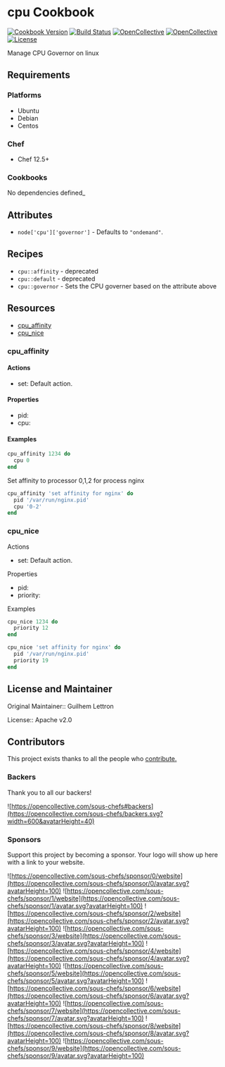 # cpu Cookbook

[![Cookbook Version](https://img.shields.io/cookbook/v/cpu.svg)](https://supermarket.chef.io/cookbooks/cpu)
[![Build Status](https://img.shields.io/circleci/project/github/sous-chefs/cpu/master.svg)](https://circleci.com/gh/sous-chefs/cpu)
[![OpenCollective](https://opencollective.com/sous-chefs/backers/badge.svg)](#backers)
[![OpenCollective](https://opencollective.com/sous-chefs/sponsors/badge.svg)](#sponsors)
[![License](https://img.shields.io/badge/License-Apache%202.0-green.svg)](https://opensource.org/licenses/Apache-2.0)

Manage CPU Governor on linux

## Requirements

### Platforms

- Ubuntu
- Debian
- Centos

### Chef

- Chef 12.5+

### Cookbooks

No dependencies defined_

## Attributes

- `node['cpu']['governor']` - Defaults to `"ondemand"`.

## Recipes

- `cpu::affinity` - deprecated
- `cpu::default` - deprecated
- `cpu::governor` - Sets the CPU governer based on the attribute above

## Resources

- [cpu_affinity](#cpu_affinity)
- [cpu_nice](#cpu_nice)

### cpu_affinity

#### Actions

- set: Default action.

#### Properties

- pid:
- cpu:

#### Examples

```ruby
cpu_affinity 1234 do
  cpu 0
end
```

Set affinity to processor 0,1,2 for process nginx

```ruby
cpu_affinity 'set affinity for nginx' do
  pid '/var/run/nginx.pid'
  cpu '0-2'
end
```

### cpu_nice

Actions

- set: Default action.

Properties

- pid:
- priority:

Examples

```ruby
cpu_nice 1234 do
  priority 12
end
```

```ruby
cpu_nice 'set affinity for nginx' do
  pid '/var/run/nginx.pid'
  priority 19
end
```

## License and Maintainer

Original Maintainer:: Guilhem Lettron

License:: Apache v2.0

## Contributors

This project exists thanks to all the people who [contribute.](https://opencollective.com/sous-chefs/contributors.svg?width=890&button=false)

### Backers

Thank you to all our backers!

![https://opencollective.com/sous-chefs#backers](https://opencollective.com/sous-chefs/backers.svg?width=600&avatarHeight=40)

### Sponsors

Support this project by becoming a sponsor. Your logo will show up here with a link to your website.

![https://opencollective.com/sous-chefs/sponsor/0/website](https://opencollective.com/sous-chefs/sponsor/0/avatar.svg?avatarHeight=100)
![https://opencollective.com/sous-chefs/sponsor/1/website](https://opencollective.com/sous-chefs/sponsor/1/avatar.svg?avatarHeight=100)
![https://opencollective.com/sous-chefs/sponsor/2/website](https://opencollective.com/sous-chefs/sponsor/2/avatar.svg?avatarHeight=100)
![https://opencollective.com/sous-chefs/sponsor/3/website](https://opencollective.com/sous-chefs/sponsor/3/avatar.svg?avatarHeight=100)
![https://opencollective.com/sous-chefs/sponsor/4/website](https://opencollective.com/sous-chefs/sponsor/4/avatar.svg?avatarHeight=100)
![https://opencollective.com/sous-chefs/sponsor/5/website](https://opencollective.com/sous-chefs/sponsor/5/avatar.svg?avatarHeight=100)
![https://opencollective.com/sous-chefs/sponsor/6/website](https://opencollective.com/sous-chefs/sponsor/6/avatar.svg?avatarHeight=100)
![https://opencollective.com/sous-chefs/sponsor/7/website](https://opencollective.com/sous-chefs/sponsor/7/avatar.svg?avatarHeight=100)
![https://opencollective.com/sous-chefs/sponsor/8/website](https://opencollective.com/sous-chefs/sponsor/8/avatar.svg?avatarHeight=100)
![https://opencollective.com/sous-chefs/sponsor/9/website](https://opencollective.com/sous-chefs/sponsor/9/avatar.svg?avatarHeight=100)
